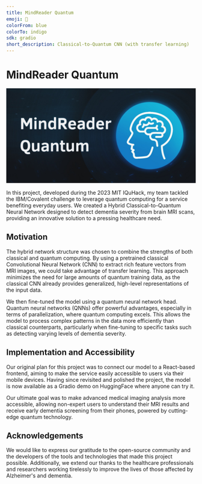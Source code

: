 ```yaml
---
title: MindReader Quantum
emoji: 🩻
colorFrom: blue
colorTo: indigo
sdk: gradio
short_description: Classical-to-Quantum CNN (with transfer learning)
---
```


# MindReader Quantum

![](./mindreader-quantum.JPG)

In this project, developed during the 2023 MIT IQuHack, my team tackled the IBM/Covalent challenge to leverage quantum computing for a service benefiting everyday users. We created a Hybrid Classical-to-Quantum Neural Network designed to detect dementia severity from brain MRI scans, providing an innovative solution to a pressing healthcare need.

## Motivation
The hybrid network structure was chosen to combine the strengths of both classical and quantum computing. By using a pretrained classical Convolutional Neural Network (CNN) to extract rich feature vectors from MRI images, we could take advantage of transfer learning. This approach minimizes the need for large amounts of quantum training data, as the classical CNN already provides generalized, high-level representations of the input data.

We then fine-tuned the model using a quantum neural network head. Quantum neural networks (QNNs) offer powerful advantages, especially in terms of parallelization, where quantum computing excels. This allows the model to process complex patterns in the data more efficiently than classical counterparts, particularly when fine-tuning to specific tasks such as detecting varying levels of dementia severity.

## Implementation and Accessibility
Our original plan for this project was to connect our model to a React-based frontend, aiming to make the service easily accessible to users via their mobile devices. Having since revisited and polished the project, the model is now available as a Gradio demo on HuggingFace where anyone can try it.

Our ultimate goal was to make advanced medical imaging analysis more accessible, allowing non-expert users to understand their MRI results and receive early dementia screening from their phones, powered by cutting-edge quantum technology.

## Acknowledgements

We would like to express our gratitude to the open-source community and the developers of the tools and technologies that made this project possible. Additionally, we extend our thanks to the healthcare professionals and researchers working tirelessly to improve the lives of those affected by Alzheimer's and dementia.

